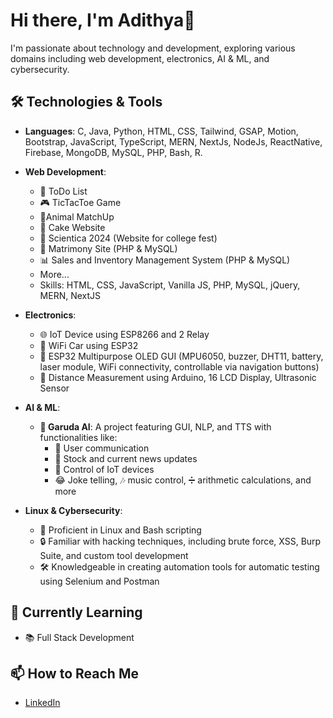 # Hi there, I'm Adithya👋

I'm passionate about technology and development, exploring various domains including web development, electronics, AI & ML, and cybersecurity.

## 🛠️ Technologies & Tools

- **Languages**: C, Java, Python, HTML, CSS, Tailwind, GSAP, Motion, Bootstrap, JavaScript, TypeScript, MERN, NextJs, NodeJs, ReactNative, Firebase, MongoDB, MySQL, PHP, Bash, R.
  
- **Web Development**:
  - 📝 ToDo List
  - 🎮 TicTacToe Game
  - 🐾Animal MatchUp
  - 🎂 Cake Website
  - 🎉 Scientica 2024 (Website for college fest)
  - 💍 Matrimony Site (PHP & MySQL)
  - 📊 Sales and Inventory Management System (PHP & MySQL)
  - More...
  - Skills: HTML, CSS, JavaScript, Vanilla JS, PHP, MySQL, jQuery, MERN, NextJS
    
- **Electronics**:
  - 🌐 IoT Device using ESP8266 and 2 Relay
  - 🚗 WiFi Car using ESP32
  - 📱 ESP32 Multipurpose OLED GUI (MPU6050, buzzer, DHT11, battery, laser module, WiFi connectivity, controllable via navigation buttons)
  - 📏 Distance Measurement using Arduino, 16 LCD Display, Ultrasonic Sensor
    
- **AI & ML**:
  - **🚀 Garuda AI**: A project featuring GUI, NLP, and TTS with functionalities like:
    - 💬 User communication
    - 📰 Stock and current news updates
    - 📱 Control of IoT devices
    - 😂 Joke telling, 🎶 music control, ➗ arithmetic calculations, and more
      
- **Linux & Cybersecurity**:
  - 🐧 Proficient in Linux and Bash scripting
  - 🔒 Familiar with hacking techniques, including brute force, XSS, Burp Suite, and custom tool development
  - 🛠️ Knowledgeable in creating automation tools for automatic testing using Selenium and Postman

## 🌱 Currently Learning
- 📚 Full Stack Development

## 📫 How to Reach Me
- [LinkedIn](https://www.linkedin.com/in/adithya-b-r-67b837291/)
